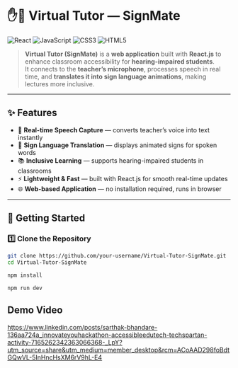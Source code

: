 # ✋🤖 Virtual Tutor — SignMate

![React](https://img.shields.io/badge/React-61DAFB?style=for-the-badge&logo=react&logoColor=000)
![JavaScript](https://img.shields.io/badge/JavaScript-F7DF1E?style=for-the-badge&logo=javascript&logoColor=000)
![CSS3](https://img.shields.io/badge/CSS3-1572B6?style=for-the-badge&logo=css3&logoColor=fff)
![HTML5](https://img.shields.io/badge/HTML5-E34F26?style=for-the-badge&logo=html5&logoColor=fff)

> **Virtual Tutor (SignMate)** is a **web application** built with **React.js** to enhance classroom accessibility for **hearing-impaired students**.  
> It connects to the **teacher’s microphone**, processes speech in real time, and **translates it into sign language animations**, making lectures more inclusive.  

---

## ✨ Features

- 🎤 **Real-time Speech Capture** — converts teacher’s voice into text instantly  
- 🧏 **Sign Language Translation** — displays animated signs for spoken words  
- 📚 **Inclusive Learning** — supports hearing-impaired students in classrooms  
- ⚡ **Lightweight & Fast** — built with React.js for smooth real-time updates  
- 🌐 **Web-based Application** — no installation required, runs in browser  


---

## 🚀 Getting Started

### 1️⃣ Clone the Repository
```bash
git clone https://github.com/your-username/Virtual-Tutor-SignMate.git
cd Virtual-Tutor-SignMate

npm install

npm run dev

```
## Demo Video
https://www.linkedin.com/posts/sarthak-bhandare-136aa724a_innovateyouhackathon-accessibleedutech-techspartan-activity-7165262342363066368-_LpY?utm_source=share&utm_medium=member_desktop&rcm=ACoAAD298foBdtGQwVL-5InHncHsXM6rV9hL-E4
